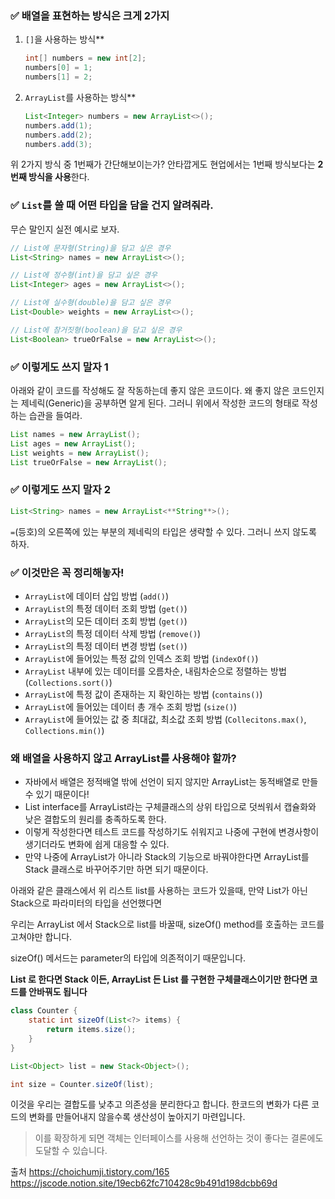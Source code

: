 ### ✅ 배열을 표현하는 방식은 크게 2가지

1. `[]`을 사용하는 방식**
    
    ```java
    int[] numbers = new int[2];
    numbers[0] = 1;
    numbers[1] = 2;
    ```
    
2. `ArrayList`를 사용하는 방식**
    
    ```java
    List<Integer> numbers = new ArrayList<>();
    numbers.add(1);
    numbers.add(2);
    numbers.add(3);
    ```
    

위 2가지 방식 중 1번째가 간단해보이는가? 안타깝게도 현업에서는 1번째 방식보다는 **2번째 방식을 사용**한다.

### ✅ `List`를 쓸 때 어떤 타입을 담을 건지 알려줘라.

무슨 말인지 실전 예시로 보자.

```java
// List에 문자형(String)을 담고 싶은 경우
List<String> names = new ArrayList<>();

// List에 정수형(int)을 담고 싶은 경우
List<Integer> ages = new ArrayList<>();

// List에 실수형(double)을 담고 싶은 경우
List<Double> weights = new ArrayList<>();

// List에 참거짓형(boolean)을 담고 싶은 경우
List<Boolean> trueOrFalse = new ArrayList<>();
```

### ✅ 이렇게도 쓰지 말자 1

아래와 같이 코드를 작성해도 잘 작동하는데 좋지 않은 코드이다. 왜 좋지 않은 코드인지는 제네릭(Generic)을 공부하면 알게 된다. 그러니 위에서 작성한 코드의 형태로 작성하는 습관을 들여라.

```java
List names = new ArrayList();
List ages = new ArrayList();
List weights = new ArrayList();
List trueOrFalse = new ArrayList();
```

### ✅ 이렇게도 쓰지 말자 2

```java
List<String> names = new ArrayList<**String**>();
```

`=`(등호)의 오른쪽에 있는 부분의 제네릭의 타입은 생략할 수 있다. 그러니 쓰지 않도록 하자.

### ✅ 이것만은 꼭 정리해놓자!

- `ArrayList`에 데이터 삽입 방법 (`add()`)
- `ArrayList`의 특정 데이터 조회 방법 (`get()`)
- `ArrayList`의 모든 데이터 조회 방법 (`get()`)
- `ArrayList`의 특정 데이터 삭제 방법 (`remove()`)
- `ArrayList`의 특정 데이터 변경 방법 (`set()`)
- `ArrayList`에 들어있는 특정 값의 인덱스 조회 방법 (`indexOf()`)
- `ArrayList` 내부에 있는 데이터를 오름차순, 내림차순으로 정렬하는 방법 (`Collections.sort()`)
- `ArrayList`에 특정 값이 존재하는 지 확인하는 방법 (`contains()`)
- `ArrayList`에 들어있는 데이터 총 개수 조회 방법 (`size()`)
- `ArrayList`에 들어있는 값 중 최대값, 최소값 조회 방법 (`Collecitons.max()`, `Collections.min()`)

### 왜 배열을 사용하지 않고 ArrayList를 사용해야 할까?
- 자바에서 배열은 정적배열 밖에 선언이 되지 않지만 ArrayList는 동적배열로 만들 수 있기 때문이다! 
- List interface를 ArrayList라는 구체클래스의 상위 타입으로 덧씌워서 캡슐화와 낮은 결합도의 원리를 충족하도록 한다.
- 이렇게 작성한다면 테스트 코드를 작성하기도 쉬워지고 나중에 구현에 변경사항이 생기더라도 변화에 쉽게 대응할 수 있다.
- 만약 나중에 ArrayList가 아니라 Stack의 기능으로 바꿔야한다면 ArrayList를 Stack 클래스로 바꾸어주기만 하면 되기 때문이다.

아래와 같은 클래스에서 위 리스트 list를 사용하는 코드가 있을때, 만약 List가 아닌 Stack으로 파라미터의 타입을 선언했다면

우리는 ArrayList 에서 Stack으로 list를 바꿀때, sizeOf() method를 호출하는 코드를 고쳐야만 합니다.

sizeOf() 메서드는 parameter의 타입에 의존적이기 때문입니다.

**List 로 한다면 Stack 이든, ArrayList 든 List 를 구현한 구체클래스이기만 한다면 코드를 안바꿔도 됩니다**

```java
class Counter {
    static int sizeOf(List<?> items) {
        return items.size();
    }
}

List<Object> list = new Stack<Object>();

int size = Counter.sizeOf(list);
```

이것을 우리는 결합도를 낮추고 의존성을 분리한다고 합니다. 한코드의 변화가 다른 코드의 변화를 만들어내지 않을수록 생산성이 높아지기 마련입니다.

> 이를 확장하게 되면 객체는 인터페이스를 사용해 선언하는 것이 좋다는 결론에도 도달할 수 있습니다.


출처
https://choichumji.tistory.com/165
https://jscode.notion.site/19ecb62fc710428c9b491d198dcbb69d